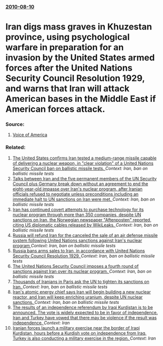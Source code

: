 ### [2010-08-10](/news/2010/08/10/index.md)

# Iran digs mass graves in Khuzestan province, using psychological warfare in preparation for an invasion by the United States armed forces after the United Nations Security Council Resolution 1929, and warns that Iran will attack American bases in the Middle East if American forces attack. 




### Source:

1. [Voice of America](http://www1.voanews.com/english/news/middle-east/Iran-Digging-Mass-Graves-For-US-Troops-100353724.html)

### Related:

1. [The United States confirms Iran tested a medium-range missile capable of delivering a nuclear weapon, in "clear violation" of a United Nations Security Council ban on ballistic missile tests. ](/news/2015/10/16/the-united-states-confirms-iran-tested-a-medium-range-missile-capable-of-delivering-a-nuclear-weapon-in-clear-violation-of-a-united-natio.md) _Context: Iran, ban on ballistic missile tests_
2. [Talks between Iran and the five permanent members of the UN Security Council plus Germany break down without an agreement to end the eight-year-old impasse over Iran's nuclear program, after Iranian officials refused to negotiate unless preconditions including an immediate halt to UN sanctions on Iran were met. ](/news/2011/01/23/talks-between-iran-and-the-five-permanent-members-of-the-un-security-council-plus-germany-break-down-without-an-agreement-to-end-the-eight-y.md) _Context: Iran, ban on ballistic missile tests_
3. [Iran has continued covert attempts to purchase technology for its nuclear program through more than 350 companies, despite UN sanctions on Iran, the Norwegian newspaper "Aftenposten" reported, citing US diplomatic cables released by WikiLeaks. ](/news/2011/01/16/iran-has-continued-covert-attempts-to-purchase-technology-for-its-nuclear-program-through-more-than-350-companies-despite-un-sanctions-on-i.md) _Context: Iran, ban on ballistic missile tests_
4. [Russia will refund Iran for the canceled the sale of an air defense missile system following United Nations sanctions against Iran's nuclear program ](/news/2010/10/7/russia-will-refund-iran-for-the-canceled-the-sale-of-an-air-defense-missile-system-following-united-nations-sanctions-against-iranas-nucle.md) _Context: Iran, ban on ballistic missile tests_
5. [Russia bans arms sales to Iran, in accordance with United Nations Security Council Resolution 1929. ](/news/2010/09/22/russia-bans-arms-sales-to-iran-in-accordance-with-united-nations-security-council-resolution-1929.md) _Context: Iran, ban on ballistic missile tests_
6. [The United Nations Security Council imposes a fourth round of sanctions against Iran over its nuclear program. ](/news/2010/06/9/the-united-nations-security-council-imposes-a-fourth-round-of-sanctions-against-iran-over-its-nuclear-program.md) _Context: Iran, ban on ballistic missile tests_
7. [Thousands of Iranians in Paris ask the UN to tighten its sanctions on Iran. ](/news/2010/06/26/thousands-of-iranians-in-paris-ask-the-un-to-tighten-its-sanctions-on-iran.md) _Context: Iran, ban on ballistic missile tests_
8. [Iran's atomic energy chief says Iran will begin building a new nuclear reactor, and Iran will keep enriching uranium, despite UN nuclear sanctions. ](/news/2010/06/16/iran-s-atomic-energy-chief-says-iran-will-begin-building-a-new-nuclear-reactor-and-iran-will-keep-enriching-uranium-despite-un-nuclear-san.md) _Context: Iran, ban on ballistic missile tests_
9. [The results of an independence referendum by Iraqi Kurdistan is to be announced. The vote is widely expected to be in favor of independence. Iran and Turkey have vowed that there may be violence if the result was independence. ](/news/2017/09/26/the-results-of-an-independence-referendum-by-iraqi-kurdistan-is-to-be-announced-the-vote-is-widely-expected-to-be-in-favor-of-independence.md) _Context: Iran_
10. [Iranian forces launch a military exercise near the border of Iraqi Kurdistan, hours before a Kurdish vote on independence from Iraq. Turkey is also conducting a military exercise in the region. ](/news/2017/09/24/iranian-forces-launch-a-military-exercise-near-the-border-of-iraqi-kurdistan-hours-before-a-kurdish-vote-on-independence-from-iraq-turkey.md) _Context: Iran_

